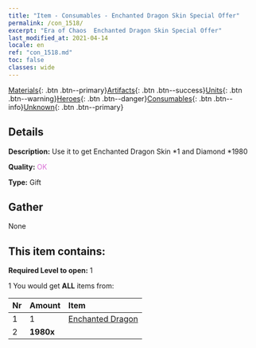 ```yaml
---
title: "Item - Consumables - Enchanted Dragon Skin Special Offer"
permalink: /con_1518/
excerpt: "Era of Chaos  Enchanted Dragon Skin Special Offer"
last_modified_at: 2021-04-14
locale: en
ref: "con_1518.md"
toc: false
classes: wide
---
```

 [Materials](/Items/){: .btn .btn--primary}[Artifacts](/Items/Artifacts/){: .btn .btn--success}[Units](/Items/Units/){: .btn .btn--warning}[Heroes](/Items/Heroes/){: .btn .btn--danger}[Consumables](/Items/Consumables/){: .btn .btn--info}[Unknown](/Items/Unknown/){: .btn .btn--primary}

## Details
 **Description:** Use it to get Enchanted Dragon Skin *1 and Diamond *1980

 **Quality:** <span style="color: #DA70D6">OK</span>

 **Type:** Gift

## Gather

  None

## This item contains:

 **Required Level to open:** 1

 1 You would get **ALL** items  from:

  | Nr | Amount |     Item    |
  |:---|:-------|:------------|
  | 1 | 1 | [Enchanted Dragon](/Items/con_1073/) | 
  | 2 |  **1980x** | <i class="fas fa-gem"/> |  | 
